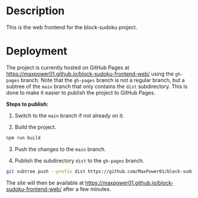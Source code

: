 # Description

This is the web frontend for the block-sudoku project.

# Deployment

The project is currently hosted on GitHub Pages at https://maxpower01.github.io/block-sudoku-frontend-web/ using the `gh-pages` branch. Note that the `gh-pages` branch is not a regular branch, but a subtree of the `main` branch that only contains the `dist` subdirectory. This is done to make it easier to publish the project to GitHub Pages.

**Steps to publish:**

1. Switch to the `main` branch if not already on it.

2. Build the project.

```bash
npm run build
```

3. Push the changes to the `main` branch.

4. Publish the subdirectory `dist` to the `gh-pages` branch.

```bash
git subtree push --prefix dist https://github.com/MaxPower01/block-sudoku-frontend-web.git gh-pages
```

The site will then be available at https://maxpower01.github.io/block-sudoku-frontend-web/ after a few minutes.
